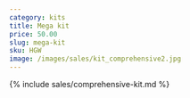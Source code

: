 ```yaml
---
category: kits
title: Mega kit
price: 50.00
slug: mega-kit
sku: HGW
image: /images/sales/kit_comprehensive2.jpg
---
```


{% include sales/comprehensive-kit.md %}
